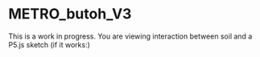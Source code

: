 # METRO_butoh_V3

This is a work in progress. You are viewing interaction between soil and a P5.js sketch (if it works:)
